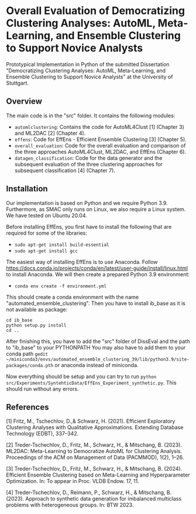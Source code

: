 # Overall Evaluation of Democratizing Clustering Analyses: AutoML, Meta-Learning, and Ensemble Clustering to Support Novice Analysts

Prototypical Implementation in Python of the submitted Dissertation "Democratizing Clustering Analyses: AutoML, Meta-Learning, and Ensemble Clustering to Support Novice Analysts" at the University of Stuttgart.

## Overview

The main code is in the "src" folder. It contains the following modules:

- ``automlclustering``: Contains the code for AutoML4Clust [1] (Chapter 3) and ML2DAC [2] (Chapter 4).
- ``effens``: Code for EffEns - Efficient Ensemble Clustering [3] (Chapter 5).
- ``overall_evaluation``: Code for the overall evaluation and comparison of the three approaches AutoML4Clust, ML2DAC, and EffEns (Chapter 6).
- ``datagen_classification``: Code for the data generator and the subsequent evaluation of the three clustering approaches for subsequent classification [4] (Chapter 7).

## Installation

Our implementation is based on Python and we require Python 3.9.
Furthermore, as SMAC only runs on Linux, we also require a Linux system.
We have tested on Ubuntu 20.04.

Before installing EffEns, you first have to install the following that are required for some of the libraries:
- ``sudo apt-get install build-essential``
- ``sudo apt-get install gcc``

The easiest way of installing EffEns is to use Anaconda. Follow https://docs.conda.io/projects/conda/en/latest/user-guide/install/linux.html
to install Anaconda.
We will then create a prepared Python 3.9 environment:
- ``conda env create -f environment.yml``

This should create a conda environment with the name "automated_ensemble_clustering".
Then you have to install ib_base as it is not available as package: 

```git clone https://collaborating.tuhh.de/cip3725/ib_base.git
cd ib_base
python setup.py install
cd ..
```

After finishing this, you have to add the "src" folder of DissEval and the path to "ib_base" to your PYTHONPATH
You may also have to add them to your conda path
``gedit  ~/miniconda3/envs/automated_ensemble_clustering_39/lib/python3.9/site-packages/conda.pth``
or anaconda instead of miniconda.

Now everything should be setup and you can try to run ``python src/Experiments/SyntehticData/EffEns_Experiment_synthetic.py``.
This should run without any errors.

## References

[1] Fritz, M., Tschechlov, D.,& Schwarz, H. (2021). Efficient Exploratory  Clustering Analyses with Qualitative Approximations. Extending  Database Technology (EDBT), 337–342.

[2] Treder-Tschechlov, D., Fritz, M., Schwarz, H., & Mitschang, B. (2023).  ML2DAC: Meta-Learning to Democratize AutoML for Clustering Analysis.  Proceedings of the ACM on Management of Data (PACMMOD),  1(2), 1–26.

[3] Treder-Tschechlov, D., Fritz, M., Schwarz, H., & Mitschang, B. (2024).  Efficient Ensemble Clustering based on Meta-Learning and Hyperparameter  Optimization. In: To appear in Proc. VLDB Endow. 17, 11.

[4] Treder-Tschechlov, D., Reimann, P., Schwarz, H., & Mitschang, B. (2023). Approach to synthetic data generation for imbalanced multiclass  problems with heterogeneous groups. In: BTW 2023.
